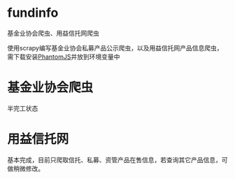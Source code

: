 # fundinfo
基金业协会爬虫、用益信托网爬虫

使用scrapy编写基金业协会私募产品公示爬虫，以及用益信托网产品信息爬虫，需下载安装[PhantomJS](https://bitbucket.org/ariya/phantomjs/downloads/phantomjs-2.1.1-windows.zip)并放到环境变量中

# 基金业协会爬虫
半完工状态

# 用益信托网
基本完成，目前只爬取信托、私募、资管产品在售信息，若查询其它产品信息，可做稍微修改。

